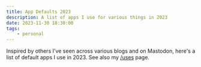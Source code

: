 ```yaml
---
title: App Defaults 2023
description: A list of apps I use for various things in 2023
date: 2023-11-30 18:30:00
tags:
    - personal
---
```


Inspired by others I've seen across various blogs and on Mastodon, here's a list of default apps I use in 2023. See also my [/uses](/uses) page.

